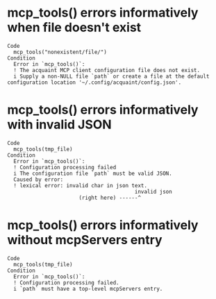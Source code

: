 # mcp_tools() errors informatively when file doesn't exist

    Code
      mcp_tools("nonexistent/file/")
    Condition
      Error in `mcp_tools()`:
      ! The acquaint MCP client configuration file does not exist.
      i Supply a non-NULL file `path` or create a file at the default configuration location '~/.config/acquaint/config.json'.

# mcp_tools() errors informatively with invalid JSON

    Code
      mcp_tools(tmp_file)
    Condition
      Error in `mcp_tools()`:
      ! Configuration processing failed
      i The configuration file `path` must be valid JSON.
      Caused by error:
      ! lexical error: invalid char in json text.
                                             invalid json
                           (right here) ------^

# mcp_tools() errors informatively without mcpServers entry

    Code
      mcp_tools(tmp_file)
    Condition
      Error in `mcp_tools()`:
      ! Configuration processing failed.
      i `path` must have a top-level mcpServers entry.

